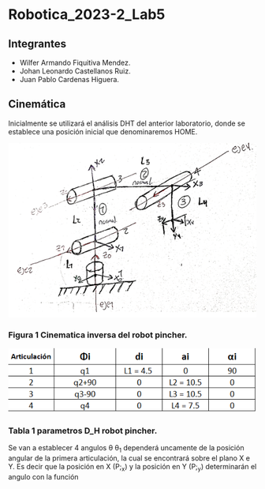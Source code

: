 # Robotica_2023-2_Lab5
## Integrantes

- Wilfer Armando Fiquitiva Mendez.
- Johan Leonardo Castellanos Ruiz.
- Juan Pablo Cardenas Higuera.

## Cinemática 

Inicialmente se utilizará el análisis DHT del anterior laboratorio, donde se establece una posición inicial que denominaremos HOME.

![](https://github.com/jcardenash99/Robotica_2023-2_Lab5/blob/main/Cinematica%20directa%20pincher.png)

### Figura 1 Cinematica inversa del robot pincher.

![](https://github.com/jcardenash99/Robotica_2023-2_Lab5/blob/main/Tabla%20D_H%20Pincher.png)

### Tabla 1 parametros D_H robot pincher.

Se van a establecer 4 angulos &theta;
&theta;<sub>1</sub> dependerá uncamente de la posición angular de la primera articulación, la cual se encontrará sobre el plano X e Y. Es decir que la posición en X (P;<sub>x</sub>) y la posición en Y (P;<sub>y</sub>) determinarán el angulo con la función 